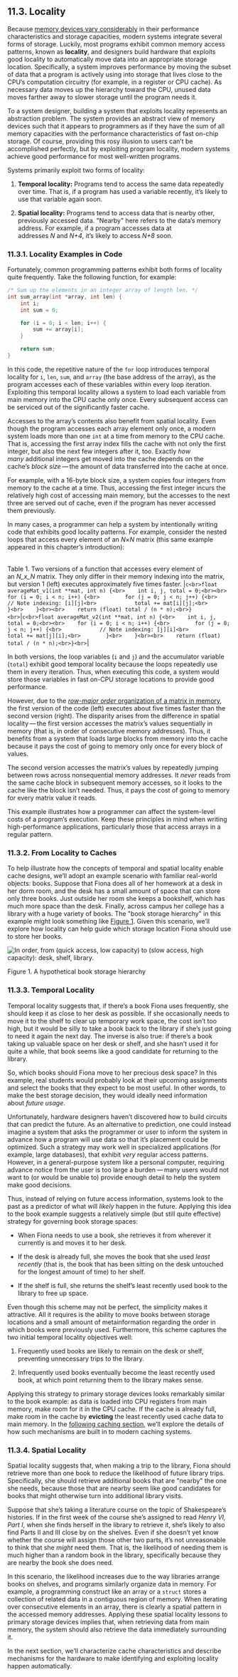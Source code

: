 ## 11.3. Locality

Because [memory devices vary considerably](https://diveintosystems.org/book/C11-MemHierarchy/mem_hierarchy.html#_the_memory_hierarchy) in their performance characteristics and storage capacities, modern systems integrate several forms of storage. Luckily, most programs exhibit common memory access patterns, known as **locality**, and designers build hardware that exploits good locality to automatically move data into an appropriate storage location. Specifically, a system improves performance by moving the subset of data that a program is actively using into storage that lives close to the CPU’s computation circuitry (for example, in a register or CPU cache). As necessary data moves up the hierarchy toward the CPU, unused data moves farther away to slower storage until the program needs it.

To a system designer, building a system that exploits locality represents an abstraction problem. The system provides an abstract view of memory devices such that it appears to programmers as if they have the sum of all memory capacities with the performance characteristics of fast on-chip storage. Of course, providing this rosy illusion to users can’t be accomplished perfectly, but by exploiting program locality, modern systems achieve good performance for most well-written programs.

Systems primarily exploit two forms of locality:

1. **Temporal locality:** Programs tend to access the same data repeatedly over time. That is, if a program has used a variable recently, it’s likely to use that variable again soon.
    
2. **Spatial locality:** Programs tend to access data that is nearby other, previously accessed data. "Nearby" here refers to the data’s memory address. For example, if a program accesses data at addresses _N_ and _N+4_, it’s likely to access _N+8_ soon.
    

### [](https://diveintosystems.org/book/C11-MemHierarchy/locality.html#_locality_examples_in_code)11.3.1. Locality Examples in Code

Fortunately, common programming patterns exhibit both forms of locality quite frequently. Take the following function, for example:

```c
/* Sum up the elements in an integer array of length len. */
int sum_array(int *array, int len) {
    int i;
    int sum = 0;

    for (i = 0; i < len; i++) {
        sum += array[i];
    }

    return sum;
}
```

In this code, the repetitive nature of the `for` loop introduces temporal locality for `i`, `len`, `sum`, and `array` (the base address of the array), as the program accesses each of these variables within every loop iteration. Exploiting this temporal locality allows a system to load each variable from main memory into the CPU cache only once. Every subsequent access can be serviced out of the significantly faster cache.

Accesses to the array’s contents also benefit from spatial locality. Even though the program accesses each array element only once, a modern system loads more than one `int` at a time from memory to the CPU cache. That is, accessing the first array index fills the cache with not only the first integer, but also the next few integers after it, too. Exactly _how many_ additional integers get moved into the cache depends on the cache’s _block size_ — the amount of data transferred into the cache at once.

For example, with a 16-byte block size, a system copies four integers from memory to the cache at a time. Thus, accessing the first integer incurs the relatively high cost of accessing main memory, but the accesses to the next three are served out of cache, even if the program has never accessed them previously.

In many cases, a programmer can help a system by intentionally writing code that exhibits good locality patterns. For example, consider the nested loops that access every element of an _N_×_N_ matrix (this same example appeared in this chapter’s introduction):

|   |   |
|---|---|
Table 1. Two versions of a function that accesses every element of an _N_x_N_ matrix. They only differ in their memory indexing into the matrix, but version 1 (left) executes approximately five times faster.
|```c<br>float averageMat_v1(int **mat, int n) {<br>    int i, j, total = 0;<br><br>    for (i = 0; i < n; i++) {<br>        for (j = 0; j < n; j++) {<br>            // Note indexing: [i][j]<br>            total += mat[i][j];<br>        }<br>    }<br><br>    return (float) total / (n * n);<br>}<br>```|```c<br>float averageMat_v2(int **mat, int n) {<br>    int i, j, total = 0;<br><br>    for (i = 0; i < n; i++) {<br>        for (j = 0; j < n; j++) {<br>            // Note indexing: [j][i]<br>            total += mat[j][i];<br>        }<br>    }<br><br>    return (float) total / (n * n);<br>}<br>```|

In both versions, the loop variables (`i` and `j`) and the accumulator variable (`total`) exhibit good temporal locality because the loops repeatedly use them in every iteration. Thus, when executing this code, a system would store those variables in fast on-CPU storage locations to provide good performance.

However, due to the [_row-major order_ organization of a matrix in memory](https://diveintosystems.org/book/C2-C_depth/arrays.html#_two_dimensional_array_memory_layout), the first version of the code (left) executes about five times faster than the second version (right). The disparity arises from the difference in spatial locality — the first version accesses the matrix’s values sequentially in memory (that is, in order of consecutive memory addresses). Thus, it benefits from a system that loads large blocks from memory into the cache because it pays the cost of going to memory only once for every block of values.

The second version accesses the matrix’s values by repeatedly jumping between rows across nonsequential memory addresses. It _never_ reads from the same cache block in subsequent memory accesses, so it looks to the cache like the block isn’t needed. Thus, it pays the cost of going to memory for every matrix value it reads.

This example illustrates how a programmer can affect the system-level costs of a program’s execution. Keep these principles in mind when writing high-performance applications, particularly those that access arrays in a regular pattern.

### [](https://diveintosystems.org/book/C11-MemHierarchy/locality.html#_from_locality_to_caches)11.3.2. From Locality to Caches

To help illustrate how the concepts of temporal and spatial locality enable cache designs, we’ll adopt an example scenario with familiar real-world objects: books. Suppose that Fiona does all of her homework at a desk in her dorm room, and the desk has a small amount of space that can store only three books. Just outside her room she keeps a bookshelf, which has much more space than the desk. Finally, across campus her college has a library with a huge variety of books. The "book storage hierarchy" in this example might look something like [Figure 1](https://diveintosystems.org/book/C11-MemHierarchy/locality.html#FigBookHierarchy). Given this scenario, we’ll explore how locality can help guide which storage location Fiona should use to store her books.

![In order, from (quick access, low capacity) to (slow access, high capacity): desk, shelf, library.](https://diveintosystems.org/book/C11-MemHierarchy/_images/BookHierarchy.png)

Figure 1. A hypothetical book storage hierarchy

### [](https://diveintosystems.org/book/C11-MemHierarchy/locality.html#_temporal_locality)11.3.3. Temporal Locality

Temporal locality suggests that, if there’s a book Fiona uses frequently, she should keep it as close to her desk as possible. If she occasionally needs to move it to the shelf to clear up temporary work space, the cost isn’t too high, but it would be silly to take a book back to the library if she’s just going to need it again the next day. The inverse is also true: if there’s a book taking up valuable space on her desk or shelf, and she hasn’t used it for quite a while, that book seems like a good candidate for returning to the library.

So, which books should Fiona move to her precious desk space? In this example, real students would probably look at their upcoming assignments and select the books that they expect to be most useful. In other words, to make the best storage decision, they would ideally need information about _future usage_.

Unfortunately, hardware designers haven’t discovered how to build circuits that can predict the future. As an alternative to prediction, one could instead imagine a system that asks the programmer or user to inform the system in advance how a program will use data so that it’s placement could be optimized. Such a strategy may work well in specialized applications (for example, large databases), that exhibit _very_ regular access patterns. However, in a general-purpose system like a personal computer, requiring advance notice from the user is too large a burden — many users would not want to (or would be unable to) provide enough detail to help the system make good decisions.

Thus, instead of relying on future access information, systems look to the past as a predictor of what will _likely_ happen in the future. Applying this idea to the book example suggests a relatively simple (but still quite effective) strategy for governing book storage spaces:

- When Fiona needs to use a book, she retrieves it from wherever it currently is and moves it to her desk.
    
- If the desk is already full, she moves the book that she used _least recently_ (that is, the book that has been sitting on the desk untouched for the longest amount of time) to her shelf.
    
- If the shelf is full, she returns the shelf’s least recently used book to the library to free up space.
    

Even though this scheme may not be perfect, the simplicity makes it attractive. All it requires is the ability to move books between storage locations and a small amount of metainformation regarding the order in which books were previously used. Furthermore, this scheme captures the two initial temporal locality objectives well:

1. Frequently used books are likely to remain on the desk or shelf, preventing unnecessary trips to the library.
    
2. Infrequently used books eventually become the least recently used book, at which point returning them to the library makes sense.
    

Applying this strategy to primary storage devices looks remarkably similar to the book example: as data is loaded into CPU registers from main memory, make room for it in the CPU cache. If the cache is already full, make room in the cache by **evicting** the least recently used cache data to main memory. In the [following caching section](https://diveintosystems.org/book/C11-MemHierarchy/caching.html#_cpu_caches), we’ll explore the details of how such mechanisms are built in to modern caching systems.

### [](https://diveintosystems.org/book/C11-MemHierarchy/locality.html#_spatial_locality)11.3.4. Spatial Locality

Spatial locality suggests that, when making a trip to the library, Fiona should retrieve more than one book to reduce the likelihood of future library trips. Specifically, she should retrieve additional books that are "nearby" the one she needs, because those that are nearby seem like good candidates for books that might otherwise turn into additional library visits.

Suppose that she’s taking a literature course on the topic of Shakespeare’s histories. If in the first week of the course she’s assigned to read _Henry VI, Part I_, when she finds herself in the library to retrieve it, she’s likely to also find Parts II and III close by on the shelves. Even if she doesn’t yet know whether the course will assign those other two parts, it’s not unreasonable to think that she _might_ need them. That is, the likelihood of needing them is much higher than a random book in the library, specifically because they are nearby the book she does need.

In this scenario, the likelihood increases due to the way libraries arrange books on shelves, and programs similarly organize data in memory. For example, a programming construct like an array or a `struct` stores a collection of related data in a contiguous region of memory. When iterating over consecutive elements in an array, there is clearly a spatial pattern in the accessed memory addresses. Applying these spatial locality lessons to primary storage devices implies that, when retrieving data from main memory, the system should also retrieve the data immediately surrounding it.

In the next section, we’ll characterize cache characteristics and describe mechanisms for the hardware to make identifying and exploiting locality happen automatically.